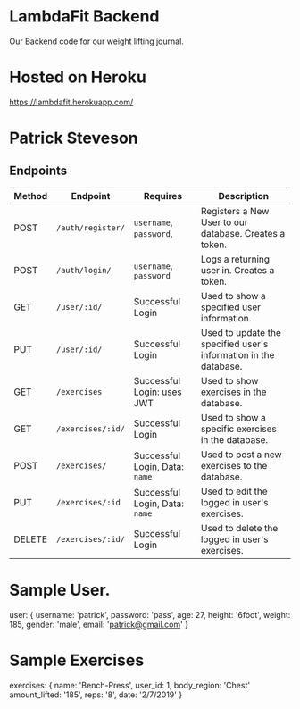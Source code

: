 # LambdaFit Backend
Our Backend code for our weight lifting journal.

# Hosted on Heroku
https://lambdafit.herokuapp.com/

# Patrick Steveson

## Endpoints

| Method | Endpoint               | Requires                        | Description                                                             |
| ------ | ---------------------- | ------------------------------- | ----------------------------------------------------------------------- |
| POST   | `/auth/register/`      | `username`, `password`,         | Registers a New User to our database. Creates a token.                  |
| POST   | `/auth/login/`         | `username`, `password`          | Logs a returning user in. Creates a token.                              |
| GET    | `/user/:id/`           | Successful Login                | Used to show a specified user information.                              |
| PUT    | `/user/:id/`           | Successful Login                | Used to update the specified user's information in the database.        |
| GET    | `/exercises`           | Successful Login: uses JWT      | Used to show exercises in the database.                                 |
| GET    | `/exercises/:id/`      | Successful Login                | Used to show a specific exercises in the database.                      |
| POST   | `/exercises/`          | Successful Login, Data: `name`  | Used to post a new exercises to the database.                           |
| PUT    | `/exercises/:id`       | Successful Login, Data: `name`  | Used to edit the logged in user's exercises.                            |
| DELETE | `/exercises/:id/`      | Successful Login                | Used to delete the logged in user's exercises.                          |


# Sample User.
user: {
    username: 'patrick',
    password: 'pass',
    age: 27,
    height: '6foot',
    weight: 185,
    gender: 'male',
    email: 'patrick@gmail.com'
}

# Sample Exercises
exercises: {
    name: 'Bench-Press',
    user_id: 1,
    body_region: 'Chest'
    amount_lifted: '185',
    reps: '8',
    date: '2/7/2019'
}